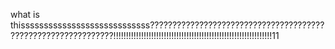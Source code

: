 what is thissssssssssssssssssssssssssss??????????????????????????????????????????????????????????????!!!!!!!!!!!!!!!!!!!!!!!!!!!!!!!!!!!!!!!!!!!!!!!!!!!!!!!!!!!!!!!11
